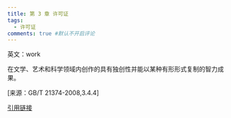 ```yaml
---
title: 第 3 章 许可证
tags:
  - 许可证
comments: true #默认不开启评论
---
```


英文：work

在文学、艺术和科学领域内创作的具有独创性并能以某种有形形式复制的智力成果。

[来源：GB/T 21374-2008,3.4.4]

[引用链接](https://github.com/kaiyuanshe/ONES/wiki/1269-Terminology-and-overview#3219)
